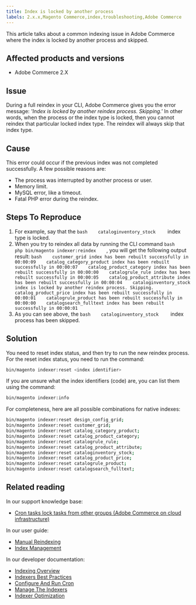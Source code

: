 ```yaml
---
title: Index is locked by another process
labels: 2.x.x,Magento Commerce,index,troubleshooting,Adobe Commerce
---
```


This article talks about a common indexing issue in Adobe Commerce where the index is locked by another process and skipped.

## Affected products and versions

* Adobe Commerce 2.X

## Issue

During a full reindex in your CLI, Adobe Commerce gives you the error message: *'Index is locked by another reindex process. Skipping.'* In other words, when the process or the index type is locked, then you cannot reindex that particular locked index type. The reindex will always skip that index type.

## Cause

This error could occur if the previous index was not completed successfully. A few possible reasons are:

* The process was interrupted by another process or user.
* Memory limit.
* MySQL error, like a timeout.
* Fatal PHP error during the reindex.

## Steps To Reproduce

1. For example, say that the    ```bash    cataloginventory_stock    ```    index type is locked.
1. When you try to reindex all data by running the CLI command    ```bash    php bin/magento indexer:reindex    ```, you will get the following output result:    ```bash    customer_grid index has been rebuilt successfully in 00:00:09    catalog_category_product index has been rebuilt successfully in 00:00:07    catalog_product_category index has been rebuilt successfully in 00:00:00    catalogrule_rule index has been rebuilt successfully in 00:00:05    catalog_product_attribute index has been rebuilt successfully in 00:00:04    cataloginventory_stock index is locked by another reindex process. Skipping.    catalog_product_price index has been rebuilt successfully in 00:00:01    catalogrule_product has been rebuilt successfully in 00:00:00    catalogsearch_fulltext index has been rebuilt successfully in 00:00:01    ```    
1. As you can see above, the    ```bash    cataloginventory_stock    ```    index process has been skipped.


## Solution

You need to reset index status, and then try to run the new reindex process. For the reset index status, you need to run the command:

```bash
bin/magento indexer:reset <index identifier>
```

If you are unsure what the index identifiers (code) are, you can list them using the command:

```bash
bin/magento indexer:info
```

For completeness, here are all possible combinations for native indexes:

```bash
bin/magento indexer:reset design_config_grid;
bin/magento indexer:reset customer_grid;
bin/magento indexer:reset catalog_category_product;
bin/magento indexer:reset catalog_product_category;
bin/magento indexer:reset catalogrule_rule;
bin/magento indexer:reset catalog_product_attribute;
bin/magento indexer:reset cataloginventory_stock;
bin/magento indexer:reset catalog_product_price;
bin/magento indexer:reset catalogrule_product;
bin/magento indexer:reset catalogsearch_fulltext;
```


## Related reading

In our support knowledge base:

* [Cron tasks lock tasks from other groups (Adobe Commerce on cloud infrastructure)](https://support.magento.com/hc/en-us/articles/360029219812)

In our user guide:

* [Manual Reindexing](https://docs.magento.com/m1/ce/user_guide/system-operations/index-manual.html)
* [Index Management](https://docs.magento.com/user-guide/system/index-management.html?itm_source=merchdocs&itm_medium=search_page&itm_campaign=federated_search&itm_term=reindexing)

In our developer documentation:

* [Indexing Overview](https://devdocs.magento.com/guides/v2.3/extension-dev-guide/indexing.html)
* [Indexers Best Practices](https://devdocs.magento.com/guides/v2.3/performance-best-practices/configuration.html#indexers)
* [Configure And Run Cron](https://devdocs.magento.com/guides/v2.3/config-guide/cli/config-cli-subcommands-cron.html)
* [Manage The Indexers](https://devdocs.magento.com/guides/v2.3/config-guide/cli/config-cli-subcommands-index.html)
* [Indexer Optimization](https://devdocs.magento.com/guides/v2.3/extension-dev-guide/indexer-batch.html)
